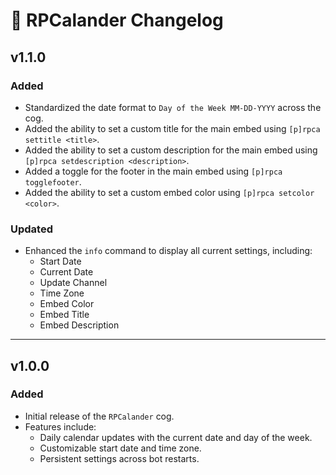 # 📅 RPCalander Changelog

## v1.1.0

### Added

- Standardized the date format to `Day of the Week MM-DD-YYYY` across the cog.
- Added the ability to set a custom title for the main embed using `[p]rpca settitle <title>`.
- Added the ability to set a custom description for the main embed using `[p]rpca setdescription <description>`.
- Added a toggle for the footer in the main embed using `[p]rpca togglefooter`.
- Added the ability to set a custom embed color using `[p]rpca setcolor <color>`.

### Updated

- Enhanced the `info` command to display all current settings, including:
  - Start Date
  - Current Date
  - Update Channel
  - Time Zone
  - Embed Color
  - Embed Title
  - Embed Description

---

## v1.0.0

### Added

- Initial release of the `RPCalander` cog.
- Features include:
  - Daily calendar updates with the current date and day of the week.
  - Customizable start date and time zone.
  - Persistent settings across bot restarts.
